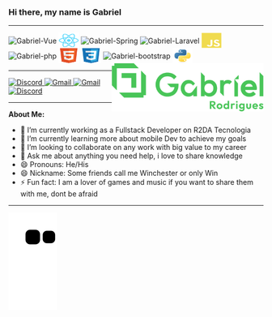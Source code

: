### Hi there, my name is Gabriel
<!--div align="center">
  <a href="https://gabrielhrp31.github.io/my_portfolio/">
    <img height="180em" src="https://github-readme-stats.vercel.app/api?username=gabrielhrp31&show_icons=true&include_all_commits=true&count_private=true&show_icons=true&include_all_commits=true&count_private=true&title_color=48c558&text_color=f2f2f2&icon_color=16c426&bg_color=3C3C3B&border_radius=8&border_color=3C3C3B"/>
    <img height="180em" src="https://github-readme-stats.vercel.app/api/top-langs?username=gabrielhrp31&layout=compact&langs_count=7&show_icons=true&include_all_commits=true&count_private=true&title_color=48c558&text_color=f2f2f2&icon_color=16c426&bg_color=3C3C3B&border_radius=8&border_color=3C3C3B"/>
  </a>
</div-->
<hr>
<div style="display: inline_block;">
  <img align="center" alt="Gabriel-Vue" height="30" width="40" src="https://cdn.jsdelivr.net/gh/devicons/devicon/icons/vuejs/vuejs-original.svg">
  <img align="center" alt="Gabriel-React" height="30" width="40" src="https://raw.githubusercontent.com/devicons/devicon/master/icons/react/react-original.svg">
  <img align="center" alt="Gabriel-Spring" height="30" width="40" src="https://cdn.jsdelivr.net/gh/devicons/devicon/icons/spring/spring-original.svg">
  <img align="center" alt="Gabriel-Laravel" height="30" width="40" src="https://cdn.jsdelivr.net/gh/devicons/devicon/icons/laravel/laravel-plain.svg">
  <img align="center" alt="Gabriel-Js" height="30" width="40" src="https://raw.githubusercontent.com/devicons/devicon/master/icons/javascript/javascript-plain.svg">
  <img align="center" alt="Gabriel-php" height="30" width="40" src="https://cdn.jsdelivr.net/gh/devicons/devicon/icons/php/php-original.svg">
  <img align="center" alt="Gabriel-HTML" height="30" width="40" src="https://raw.githubusercontent.com/devicons/devicon/master/icons/html5/html5-original.svg">
  <img align="center" alt="Gabriel-CSS" height="30" width="40" src="https://raw.githubusercontent.com/devicons/devicon/master/icons/css3/css3-original.svg">
  <img align="center" alt="Gabriel-bootstrap" height="30" width="40" src="https://cdn.jsdelivr.net/gh/devicons/devicon/icons/bootstrap/bootstrap-original.svg">
  <img align="center" alt="Gabriel-Python" height="30" width="40" src="https://raw.githubusercontent.com/devicons/devicon/master/icons/python/python-original.svg">
  <img align="right" alt="Gabriel-pic" width="300" src="https://github.com/gabrielhrp31/gabrielhrp31/blob/master/logo-verde.png?raw=tru&width=676&height=676">
</div>
<hr>
<div style="display: inline_block;">
  <a href="https://www.linkedin.com/in/gabriel-henrique-rodrigues-pinto-8b6a24181/">
    <img src="https://img.shields.io/badge/LinkedIn-0077B5?style=for-the-badge&logo=linkedin&logoColor=white" alt="Discord">
  </a>
  <a href="https://api.whatsapp.com/send?phone=37991243949&text=Vi%20seu%20portf%C3%B3lio%20e%20queria%20agendar%20uma%20conversa!">
    <img src="https://img.shields.io/badge/Whatsapp-25D366?style=for-the-badge&logo=whatsapp&logoColor=white" alt="Gmail">
  </a>
  <a href="mailto:gabrielws31@gmail.com">
    <img src="https://img.shields.io/badge/Gmail-D14836?style=for-the-badge&logo=gmail&logoColor=white" alt="Gmail">
  </a>
  <a href="https://discord.com/users/301898166314336258">
    <img src="https://img.shields.io/badge/Discord-7289DA?style=for-the-badge&logo=discord&logoColor=white" alt="Discord">
  </a>
</div>
<hr>
<div> 
    <b>About Me:</b>
    <ul>
      <li>🔭 I’m currently working as a Fullstack Developer on R2DA Tecnologia </li>
      <li>🌱 I’m currently learning more about mobile Dev to achieve my goals </li>
      <li>👯 I’m looking to collaborate on any work with big value to my career</li>
    <!-- 🤔 I’m looking for help with ...-->
      <li>💬 Ask me about anything you need help, i love to share knowledge</li>
      <li>😄 Pronouns: He/His</li>
      <li>😄 Nickname: Some friends call me Winchester or only Win</li>
      <li>⚡ Fun fact: I am a lover of games and music if you want to share them with me, dont be afraid</li>
    </ul>
</div>
<hr>
<div>
  
  ![Snake animation](https://github.com/gabrielhrp31/gabrielhrp31/blob/output/github-contribution-grid-snake.svg)
  
</div>
